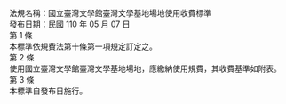 法規名稱：國立臺灣文學館臺灣文學基地場地使用收費標準  
發布日期：民國 110 年 05 月 07 日  
第 1 條  
本標準依規費法第十條第一項規定訂定之。  
第 2 條  
使用國立臺灣文學館臺灣文學基地場地，應繳納使用規費，其收費基準如附表。  
第 3 條  
本標準自發布日施行。  


